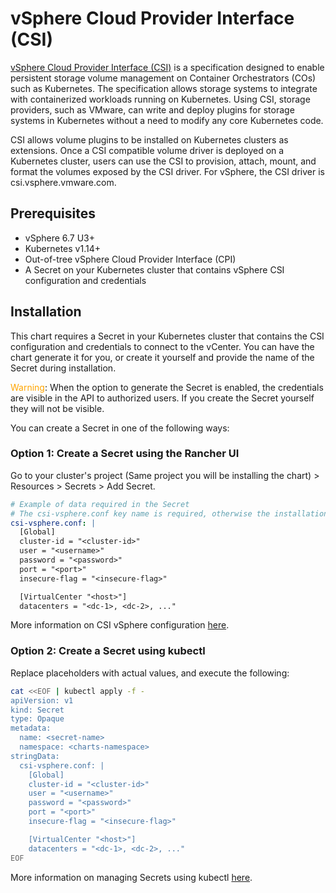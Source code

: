 # vSphere Cloud Provider Interface (CSI)

[vSphere Cloud Provider Interface (CSI)](https://github.com/kubernetes-sigs/vsphere-csi-driver/tree/release-2.1/manifests/v2.1.0/vsphere-7.0u1/) is a specification designed to enable persistent storage volume management on Container Orchestrators (COs) such as Kubernetes. The specification allows storage systems to integrate with containerized workloads running on Kubernetes. Using CSI, storage providers, such as VMware, can write and deploy plugins for storage systems in Kubernetes without a need to modify any core Kubernetes code.

CSI allows volume plugins to be installed on Kubernetes clusters as extensions. Once a CSI compatible volume driver is deployed on a Kubernetes cluster, users can use the CSI to provision, attach, mount, and format the volumes exposed by the CSI driver. For vSphere, the CSI driver is csi.vsphere.vmware.com.

## Prerequisites

- vSphere 6.7 U3+
- Kubernetes v1.14+
- Out-of-tree vSphere Cloud Provider Interface (CPI)
- A Secret on your Kubernetes cluster that contains vSphere CSI configuration and credentials

## Installation

This chart requires a Secret in your Kubernetes cluster that contains the CSI configuration and credentials to connect to the vCenter. You can have the chart generate it for you, or create it yourself and provide the name of the Secret during installation. 

<span style="color:orange">Warning</span>: When the option to generate the Secret is enabled, the credentials are visible in the API to authorized users. If you create the Secret yourself they will not be visible.

You can create a Secret in one of the following ways:

### <B>Option 1</b>: Create a Secret using the Rancher UI

Go to your cluster's project (Same project you will be installing the chart) > Resources > Secrets > Add Secret.
```yaml
# Example of data required in the Secret
# The csi-vsphere.conf key name is required, otherwise the installation will fail
csi-vsphere.conf: |
  [Global]
  cluster-id = "<cluster-id>"
  user = "<username>"
  password = "<password>"
  port = "<port>"
  insecure-flag = "<insecure-flag>"

  [VirtualCenter "<host>"]
  datacenters = "<dc-1>, <dc-2>, ..."
```
More information on CSI vSphere configuration [here](https://vsphere-csi-driver.sigs.k8s.io/driver-deployment/installation.html#create_k8s_secret).

### <B>Option 2</b>: Create a Secret using kubectl

Replace placeholders with actual values, and execute the following:
```bash
cat <<EOF | kubectl apply -f -
apiVersion: v1
kind: Secret
type: Opaque
metadata:
  name: <secret-name>
  namespace: <charts-namespace>
stringData:
  csi-vsphere.conf: |
    [Global]
    cluster-id = "<cluster-id>"
    user = "<username>"
    password = "<password>"
    port = "<port>"
    insecure-flag = "<insecure-flag>"

    [VirtualCenter "<host>"]
    datacenters = "<dc-1>, <dc-2>, ..."
EOF
```

More information on managing Secrets using kubectl [here](https://kubernetes.io/docs/tasks/configmap-secret/managing-secret-using-kubectl/).
